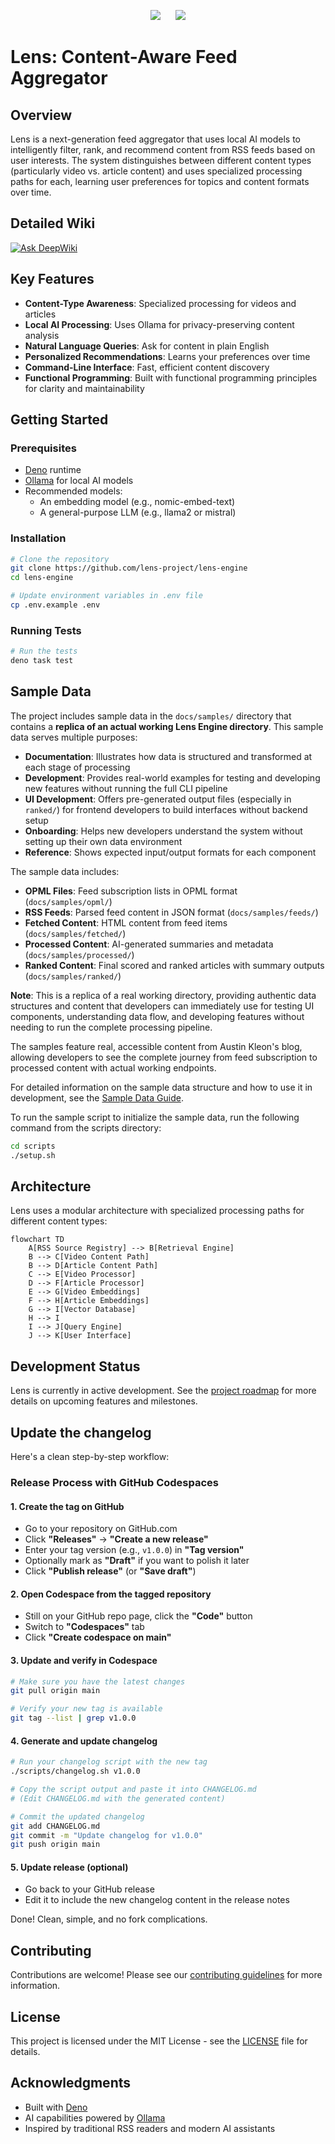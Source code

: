 <p align="center">
    <a href="https://github.com/lens-project/lens-engine/issues" alt="GitHub Issues">
        <img src="https://img.shields.io/github/issues/lens-project/lens-engine?style=for-the-badge" style="margin: 0 10px;" /></a>
    <a href="https://github.com/lens-project/lens-engine/actions" alt="GitHub Workflow Status">
        <img src="https://img.shields.io/github/actions/workflow/status/lens-project/lens-engine/deno.yml?style=for-the-badge" style="margin: 0 10px;" /></a>
</p>

# Lens: Content-Aware Feed Aggregator

## Overview

Lens is a next-generation feed aggregator that uses local AI models to intelligently filter, rank, and recommend content from RSS feeds based on user interests. The system distinguishes between different content types (particularly video vs. article content) and uses specialized processing paths for each, learning user preferences for topics and content formats over time.

## Detailed Wiki

[![Ask DeepWiki](https://deepwiki.com/badge.svg)](https://deepwiki.com/lens-project/lens-engine)

## Key Features

- **Content-Type Awareness**: Specialized processing for videos and articles
- **Local AI Processing**: Uses Ollama for privacy-preserving content analysis
- **Natural Language Queries**: Ask for content in plain English
- **Personalized Recommendations**: Learns your preferences over time
- **Command-Line Interface**: Fast, efficient content discovery
- **Functional Programming**: Built with functional programming principles for clarity and maintainability

## Getting Started

### Prerequisites

- [Deno](https://deno.land/) runtime
- [Ollama](https://ollama.ai/) for local AI models
- Recommended models:
  - An embedding model (e.g., nomic-embed-text)
  - A general-purpose LLM (e.g., llama2 or mistral)

### Installation

```bash
# Clone the repository
git clone https://github.com/lens-project/lens-engine
cd lens-engine

# Update environment variables in .env file
cp .env.example .env
```

### Running Tests

```bash
# Run the tests
deno task test
```

## Sample Data

The project includes sample data in the `docs/samples/` directory that contains a **replica of an actual working Lens Engine directory**. This sample data serves multiple purposes:

- **Documentation**: Illustrates how data is structured and transformed at each stage of processing
- **Development**: Provides real-world examples for testing and developing new features without running the full CLI pipeline
- **UI Development**: Offers pre-generated output files (especially in `ranked/`) for frontend developers to build interfaces without backend setup
- **Onboarding**: Helps new developers understand the system without setting up their own data environment
- **Reference**: Shows expected input/output formats for each component

The sample data includes:

- **OPML Files**: Feed subscription lists in OPML format (`docs/samples/opml/`)
- **RSS Feeds**: Parsed feed content in JSON format (`docs/samples/feeds/`)
- **Fetched Content**: HTML content from feed items (`docs/samples/fetched/`)
- **Processed Content**: AI-generated summaries and metadata (`docs/samples/processed/`)
- **Ranked Content**: Final scored and ranked articles with summary outputs (`docs/samples/ranked/`)

**Note**: This is a replica of a real working directory, providing authentic data structures and content that developers can immediately use for testing UI components, understanding data flow, and developing features without needing to run the complete processing pipeline.

The samples feature real, accessible content from Austin Kleon's blog, allowing developers to see the complete journey from feed subscription to processed content with actual working endpoints.

For detailed information on the sample data structure and how to use it in development, see the [Sample Data Guide](docs/samples/README.md).

To run the sample script to initialize the sample data, run the following command from the scripts directory:

```bash
cd scripts
./setup.sh
```

## Architecture

Lens uses a modular architecture with specialized processing paths for different content types:

```mermaid
flowchart TD
    A[RSS Source Registry] --> B[Retrieval Engine]
    B --> C[Video Content Path]
    B --> D[Article Content Path]
    C --> E[Video Processor]
    D --> F[Article Processor]
    E --> G[Video Embeddings]
    F --> H[Article Embeddings]
    G --> I[Vector Database]
    H --> I
    I --> J[Query Engine]
    J --> K[User Interface]
```

## Development Status

Lens is currently in active development. See the [project roadmap](docs/prd/roadmap.md) for more details on upcoming features and milestones.

## Update the changelog

Here's a clean step-by-step workflow:

### Release Process with GitHub Codespaces

#### 1. Create the tag on GitHub
- Go to your repository on GitHub.com
- Click **"Releases"** → **"Create a new release"**
- Enter your tag version (e.g., `v1.0.0`) in **"Tag version"**
- Optionally mark as **"Draft"** if you want to polish it later
- Click **"Publish release"** (or **"Save draft"**)

#### 2. Open Codespace from the tagged repository
- Still on your GitHub repo page, click the **"Code"** button
- Switch to **"Codespaces"** tab
- Click **"Create codespace on main"**

#### 3. Update and verify in Codespace

```bash
# Make sure you have the latest changes
git pull origin main

# Verify your new tag is available
git tag --list | grep v1.0.0
```

#### 4. Generate and update changelog

```bash
# Run your changelog script with the new tag
./scripts/changelog.sh v1.0.0

# Copy the script output and paste it into CHANGELOG.md
# (Edit CHANGELOG.md with the generated content)

# Commit the updated changelog
git add CHANGELOG.md
git commit -m "Update changelog for v1.0.0"
git push origin main
```

#### 5. Update release (optional)

- Go back to your GitHub release
- Edit it to include the new changelog content in the release notes

Done! Clean, simple, and no fork complications.

## Contributing

Contributions are welcome! Please see our [contributing guidelines](CONTRIBUTING.md) for more information.

## License

This project is licensed under the MIT License - see the [LICENSE](LICENSE) file for details.

## Acknowledgments

- Built with [Deno](https://deno.land/)
- AI capabilities powered by [Ollama](https://ollama.ai/)
- Inspired by traditional RSS readers and modern AI assistants
